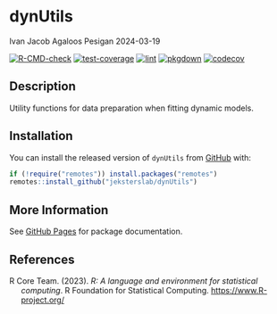 dynUtils
================
Ivan Jacob Agaloos Pesigan
2024-03-19

<!-- README.md is generated from .setup/readme/README.Rmd. Please edit that file -->
<!-- badges: start -->

[![R-CMD-check](https://github.com/jeksterslab/dynUtils/workflows/R-CMD-check/badge.svg)](https://github.com/jeksterslab/dynUtils/actions)
[![test-coverage](https://github.com/jeksterslab/dynUtils/actions/workflows/test-coverage.yml/badge.svg)](https://github.com/jeksterslab/dynUtils/actions/workflows/test-coverage.yml)
[![lint](https://github.com/jeksterslab/dynUtils/actions/workflows/lint.yml/badge.svg)](https://github.com/jeksterslab/dynUtils/actions/workflows/lint.yml)
[![pkgdown](https://github.com/jeksterslab/dynUtils/actions/workflows/pkgdown-gh-pages.yml/badge.svg)](https://github.com/jeksterslab/dynUtils/actions/workflows/pkgdown-gh-pages.yml)
[![codecov](https://codecov.io/gh/jeksterslab/dynUtils/branch/main/graph/badge.svg)](https://codecov.io/gh/jeksterslab/dynUtils)
<!-- badges: end -->

## Description

Utility functions for data preparation when fitting dynamic models.

## Installation

You can install the released version of `dynUtils` from
[GitHub](https://github.com/jeksterslab/dynUtils) with:

``` r
if (!require("remotes")) install.packages("remotes")
remotes::install_github("jeksterslab/dynUtils")
```

## More Information

See [GitHub Pages](https://jeksterslab.github.io/dynUtils) for package
documentation.

## References

<div id="refs" class="references csl-bib-body hanging-indent"
line-spacing="2">

<div id="ref-RCoreTeam-2023" class="csl-entry">

R Core Team. (2023). *R: A language and environment for statistical
computing*. R Foundation for Statistical Computing.
<https://www.R-project.org/>

</div>

</div>

